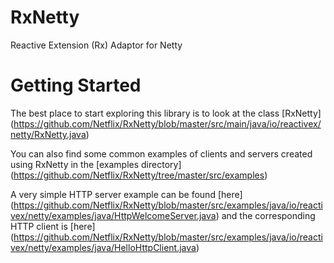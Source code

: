 RxNetty
=======

Reactive Extension (Rx) Adaptor for Netty

Getting Started
==========

The best place to start exploring this library is to look at the class [RxNetty] (https://github.com/Netflix/RxNetty/blob/master/src/main/java/io/reactivex/netty/RxNetty.java)

You can also find some common examples of clients and servers created using RxNetty in the [examples directory] (https://github.com/Netflix/RxNetty/tree/master/src/examples)

A very simple HTTP server example can be found [here] (https://github.com/Netflix/RxNetty/blob/master/src/examples/java/io/reactivex/netty/examples/java/HttpWelcomeServer.java)
and the corresponding HTTP client is [here] (https://github.com/Netflix/RxNetty/blob/master/src/examples/java/io/reactivex/netty/examples/java/HelloHttpClient.java)
